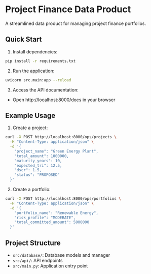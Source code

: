 # Project Finance Data Product

A streamlined data product for managing project finance portfolios.

## Quick Start

1. Install dependencies:

```bash
pip install -r requirements.txt
```

2. Run the application:

```bash
uvicorn src.main:app --reload
```

3. Access the API documentation:

- Open http://localhost:8000/docs in your browser

## Example Usage

1. Create a project:

```bash
curl -X POST http://localhost:8000/ops/projects \
  -H "Content-Type: application/json" \
  -d '{
    "project_name": "Green Energy Plant",
    "total_amount": 1000000,
    "maturity_years": 10,
    "expected_tri": 12.5,
    "dscr": 1.5,
    "status": "PROPOSED"
  }'
```

2. Create a portfolio:

```bash
curl -X POST http://localhost:8000/ops/portfolios \
  -H "Content-Type: application/json" \
  -d '{
    "portfolio_name": "Renewable Energy",
    "risk_profile": "MODERATE",
    "total_committed_amount": 5000000
  }'
```

## Project Structure

- `src/database/`: Database models and manager
- `src/api/`: API endpoints
- `src/main.py`: Application entry point
